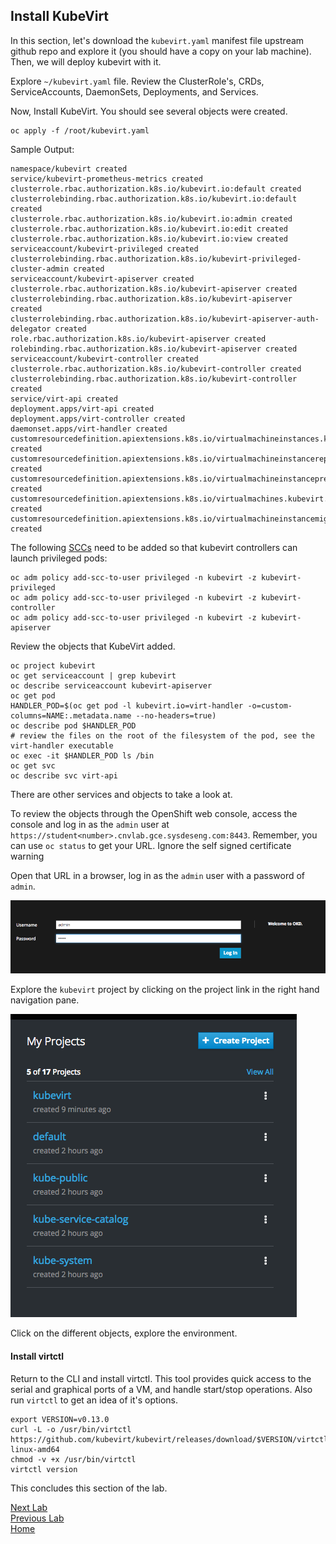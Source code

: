 ## Install KubeVirt

In this section, let's download the `kubevirt.yaml` manifest file upstream github repo and explore it (you should have a copy on your lab machine). Then, we will deploy kubevirt with it.

Explore `~/kubevirt.yaml` file. Review the ClusterRole's, CRDs, ServiceAccounts, DaemonSets, Deployments, and Services.

Now, Install KubeVirt. You should see several objects were created.
 
```
oc apply -f /root/kubevirt.yaml
```

Sample Output:

```
namespace/kubevirt created
service/kubevirt-prometheus-metrics created
clusterrole.rbac.authorization.k8s.io/kubevirt.io:default created
clusterrolebinding.rbac.authorization.k8s.io/kubevirt.io:default created
clusterrole.rbac.authorization.k8s.io/kubevirt.io:admin created
clusterrole.rbac.authorization.k8s.io/kubevirt.io:edit created
clusterrole.rbac.authorization.k8s.io/kubevirt.io:view created
serviceaccount/kubevirt-privileged created
clusterrolebinding.rbac.authorization.k8s.io/kubevirt-privileged-cluster-admin created
serviceaccount/kubevirt-apiserver created
clusterrole.rbac.authorization.k8s.io/kubevirt-apiserver created
clusterrolebinding.rbac.authorization.k8s.io/kubevirt-apiserver created
clusterrolebinding.rbac.authorization.k8s.io/kubevirt-apiserver-auth-delegator created
role.rbac.authorization.k8s.io/kubevirt-apiserver created
rolebinding.rbac.authorization.k8s.io/kubevirt-apiserver created
serviceaccount/kubevirt-controller created
clusterrole.rbac.authorization.k8s.io/kubevirt-controller created
clusterrolebinding.rbac.authorization.k8s.io/kubevirt-controller created
service/virt-api created
deployment.apps/virt-api created
deployment.apps/virt-controller created
daemonset.apps/virt-handler created
customresourcedefinition.apiextensions.k8s.io/virtualmachineinstances.kubevirt.io created
customresourcedefinition.apiextensions.k8s.io/virtualmachineinstancereplicasets.kubevirt.io created
customresourcedefinition.apiextensions.k8s.io/virtualmachineinstancepresets.kubevirt.io created
customresourcedefinition.apiextensions.k8s.io/virtualmachines.kubevirt.io created
customresourcedefinition.apiextensions.k8s.io/virtualmachineinstancemigrations.kubevirt.io created
```

The following [SCCs](https://docs.openshift.com/container-platform/3.7/admin_guide/manage_scc.html) need to be added so that kubevirt controllers can launch privileged pods:

```
oc adm policy add-scc-to-user privileged -n kubevirt -z kubevirt-privileged
oc adm policy add-scc-to-user privileged -n kubevirt -z kubevirt-controller
oc adm policy add-scc-to-user privileged -n kubevirt -z kubevirt-apiserver
```

Review the objects that KubeVirt added.

```
oc project kubevirt
oc get serviceaccount | grep kubevirt
oc describe serviceaccount kubevirt-apiserver
oc get pod
HANDLER_POD=$(oc get pod -l kubevirt.io=virt-handler -o=custom-columns=NAME:.metadata.name --no-headers=true)
oc describe pod $HANDLER_POD
# review the files on the root of the filesystem of the pod, see the virt-handler executable
oc exec -it $HANDLER_POD ls /bin
oc get svc
oc describe svc virt-api
```

There are other services and objects to take a look at.

To review the objects through the OpenShift web console, access the console and log in as the `admin` user at `https://student<number>.cnvlab.gce.sysdeseng.com:8443`. Remember, you can use `oc status` to get your URL. Ignore the self signed certificate warning

Open that URL in a browser, log in as the `admin` user with a password of `admin`.

![openshift](images/openshift-console-login.png)

Explore the `kubevirt` project by clicking on the project link in the right hand navigation pane.

![openshift](images/openshift-console-view-all.png)

Click on the different objects, explore the environment.

#### Install virtctl

Return to the CLI and install virtctl. This tool provides quick access to the serial and graphical ports of a VM, and handle start/stop operations. Also run `virtctl` to get an idea of it's options.

```
export VERSION=v0.13.0
curl -L -o /usr/bin/virtctl https://github.com/kubevirt/kubevirt/releases/download/$VERSION/virtctl-$VERSION-linux-amd64
chmod -v +x /usr/bin/virtctl
virtctl version
```

This concludes this section of the lab.

[Next Lab](../lab6/lab6.md)\
[Previous Lab](../lab4/lab4.md)\
[Home](../../README.md)
